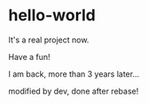 # hello-world
It's a real project now.

Have a fun!

I am back, more than 3 years later...

modified by dev, done after rebase!
